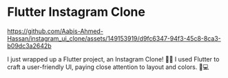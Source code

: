 # Flutter Instagram Clone


https://github.com/Aabis-Ahmed-Hassan/instagram_ui_clone/assets/149153919/d9fc6347-94f3-45c8-8ca3-b09dc3a2642b


I just wrapped up a Flutter project, an Instagram Clone! 📱✨ I used Flutter to craft a user-friendly UI, paying close attention to layout and colors. 🎨💻

